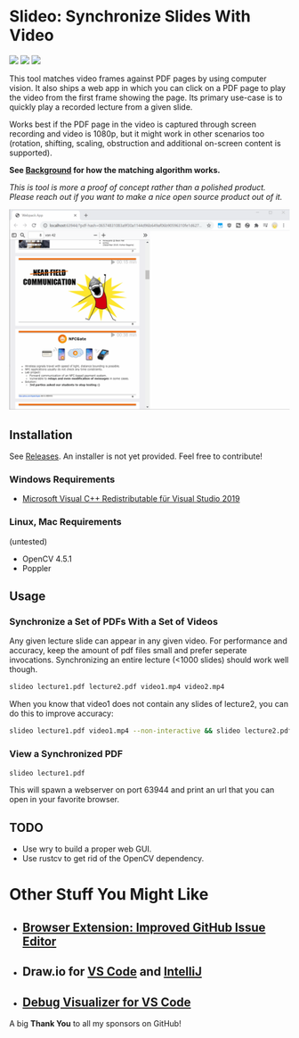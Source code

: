 # Slideo: Synchronize Slides With Video

[![](https://img.shields.io/static/v1?style=social&label=Sponsor&message=%E2%9D%A4&logo=GitHub&color&link=%3Curl%3E)](https://github.com/sponsors/hediet)
[![](https://img.shields.io/static/v1?style=social&label=Donate&message=%E2%9D%A4&logo=Paypal&color&link=%3Curl%3E)](https://www.paypal.com/cgi-bin/webscr?cmd=_s-xclick&hosted_button_id=ZP5F38L4C88UY&source=url)
[![](https://img.shields.io/twitter/follow/hediet_dev.svg?style=social)](https://twitter.com/intent/follow?screen_name=hediet_dev)

This tool matches video frames against PDF pages by using computer vision.
It also ships a web app in which you can click on a PDF page to play the video from the first frame showing the page.
Its primary use-case is to quickly play a recorded lecture from a given slide.

Works best if the PDF page in the video is captured through screen recording and video is 1080p, but it might work in other scenarios too (rotation, shifting, scaling, obstruction and additional on-screen content is supported).

**See [Background](./BACKGROUND.md) for how the matching algorithm works.**

_This is tool is more a proof of concept rather than a polished product. Please reach out if you want to make a nice open source product out of it._

![](./docs/demo.gif)

## Installation

See [Releases](https://github.com/hediet/slideo/releases).
An installer is not yet provided. Feel free to contribute!

### Windows Requirements

-   [Microsoft Visual C++ Redistributable für Visual Studio 2019](https://visualstudio.microsoft.com/de/downloads/#microsoft-visual-c-redistributable-for-visual-studio-2019)

### Linux, Mac Requirements

(untested)

-   OpenCV 4.5.1
-   Poppler

## Usage

### Synchronize a Set of PDFs With a Set of Videos

Any given lecture slide can appear in any given video.
For performance and accuracy, keep the amount of pdf files small and prefer seperate invocations.
Synchronizing an entire lecture (<1000 slides) should work well though.

```sh
slideo lecture1.pdf lecture2.pdf video1.mp4 video2.mp4
```

When you know that video1 does not contain any slides of lecture2, you can do this to improve accuracy:

```sh
slideo lecture1.pdf video1.mp4 --non-interactive && slideo lecture2.pdf video2.mp4 --non-interactive
```

### View a Synchronized PDF

```
slideo lecture1.pdf
```

This will spawn a webserver on port 63944 and print an url that you can open in your favorite browser.

## TODO

-   Use wry to build a proper web GUI.
-   Use rustcv to get rid of the OpenCV dependency.

# Other Stuff You Might Like

-   ## [Browser Extension: Improved GitHub Issue Editor](https://github.com/hediet/browser-ext-github-monaco)
-   ## Draw.io for [VS Code](https://github.com/hediet/vscode-drawio) and [IntelliJ](https://github.com/docToolchain/diagrams.net-intellij-plugin)
-   ## [Debug Visualizer for VS Code](https://github.com/hediet/vscode-debug-visualizer)

A big **Thank You** to all my sponsors on GitHub!
